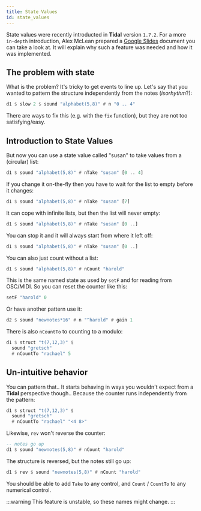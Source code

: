 ```yaml
---
title: State Values
id: state_values
---
```


State values were recently introducted in **Tidal** version `1.7.2`. For a more `in-depth` introduction, Alex McLean prepared a [Google Slides](https://docs.google.com/presentation/d/1Ibrne2zp8qTt6ItXoBv2vEat45-5hPZaeR_hAVK-JEQ/edit#slide=id.p) document you can take a look at. It will explain why such a feature was needed and how it was implemented.

## The problem with state

What is the problem? It's tricky to get events to line up. Let's say that you wanted to pattern the structure independently from the notes (*isorhythm*?):
```haskell
d1 $ slow 2 $ sound "alphabet(5,8)" # n "0 .. 4"
```
There are ways to fix this (e.g. with the `fix` function), but they are not too satisfying/easy. 

## Introduction to State Values

But now you can use a state value called "susan" to take values from a (circular) list:
```haskell
d1 $ sound "alphabet(5,8)" # nTake "susan" [0 .. 4]
```
If you change it on-the-fly then you have to wait for the list to empty before it changes:
```haskell
d1 $ sound "alphabet(5,8)" # nTake "susan" [7]
```
It can cope with infinite lists, but then the list will never empty:
```haskell
d1 $ sound "alphabet(5,8)" # nTake "susan" [0 ..]
```
You can stop it and it will always start from where it left off:
```haskell
d1 $ sound "alphabet(5,8)" # nTake "susan" [0 ..]
```
You can also just count without a list:
```haskell
d1 $ sound "alphabet(5,8)" # nCount "harold"
```
This is the same named state as used by `setF` and for reading from OSC/MIDI. So you can reset the counter like this:
```haskell
setF "harold" 0
```

Or have another pattern use it:
```haskell
d2 $ sound "newnotes*16" # n "^harold" # gain 1
```
There is also `nCountTo` to counting to a modulo:
```haskell
d1 $ struct "t(7,12,3)" $
  sound "gretsch"
  # nCountTo "rachael" 5
```

## Un-intuitive behavior

You can pattern that.. It starts behaving in ways you wouldn't expect from a **Tidal** perspective though.. Because the counter runs independently from the pattern:
```haskell
d1 $ struct "t(7,12,3)" $
  sound "gretsch"
  # nCountTo "rachael" "<4 8>"
```

Likewise, `rev` won't reverse the counter:
```haskell
-- notes go up
d1 $ sound "newnotes(5,8)" # nCount "harold"
```

The structure is reversed, but the notes still go up:
```haskell
d1 $ rev $ sound "newnotes(5,8)" # nCount "harold"
```

You should be able to add `Take` to any control, and `Count` / `CountTo` to any numerical control.

:::warning
This feature is unstable, so these  names might change.
:::
